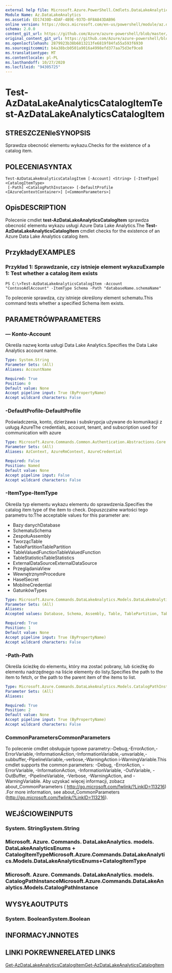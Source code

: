 ```yaml
---
external help file: Microsoft.Azure.PowerShell.Cmdlets.DataLakeAnalytics.dll-Help.xml
Module Name: Az.DataLakeAnalytics
ms.assetid: ED17430D-4DAF-4B9E-937D-0F8A843DAB96
online version: https://docs.microsoft.com/en-us/powershell/module/az.datalakeanalytics/test-azdatalakeanalyticscatalogitem
schema: 2.0.0
content_git_url: https://github.com/Azure/azure-powershell/blob/master/src/DataLakeAnalytics/DataLakeAnalytics/help/Test-AzDataLakeAnalyticsCatalogItem.md
original_content_git_url: https://github.com/Azure/azure-powershell/blob/master/src/DataLakeAnalytics/DataLakeAnalytics/help/Test-AzDataLakeAnalyticsCatalogItem.md
ms.openlocfilehash: 2879923b38b6813213fe6819f84fa55a593f6930
ms.sourcegitcommit: b4a38bcb0501a9016a4998efd377aa75d3ef9ce8
ms.translationtype: MT
ms.contentlocale: pl-PL
ms.lasthandoff: 10/27/2020
ms.locfileid: "94305725"
---
```

# <span data-ttu-id="0793e-101">Test-AzDataLakeAnalyticsCatalogItem</span><span class="sxs-lookup"><span data-stu-id="0793e-101">Test-AzDataLakeAnalyticsCatalogItem</span></span>

## <span data-ttu-id="0793e-102">STRESZCZENIe</span><span class="sxs-lookup"><span data-stu-id="0793e-102">SYNOPSIS</span></span>
<span data-ttu-id="0793e-103">Sprawdza obecność elementu wykazu.</span><span class="sxs-lookup"><span data-stu-id="0793e-103">Checks for the existence of a catalog item.</span></span>

## <span data-ttu-id="0793e-104">POLECENIA</span><span class="sxs-lookup"><span data-stu-id="0793e-104">SYNTAX</span></span>

```
Test-AzDataLakeAnalyticsCatalogItem [-Account] <String> [-ItemType] <CatalogItemType>
 [-Path] <CatalogPathInstance> [-DefaultProfile <IAzureContextContainer>] [<CommonParameters>]
```

## <span data-ttu-id="0793e-105">Opis</span><span class="sxs-lookup"><span data-stu-id="0793e-105">DESCRIPTION</span></span>
<span data-ttu-id="0793e-106">Polecenie cmdlet **test-AzDataLakeAnalyticsCatalogItem** sprawdza obecność elementu wykazu usługi Azure Data Lake Analytics.</span><span class="sxs-lookup"><span data-stu-id="0793e-106">The **Test-AzDataLakeAnalyticsCatalogItem** cmdlet checks for the existence of an Azure Data Lake Analytics catalog item.</span></span>

## <span data-ttu-id="0793e-107">Przykłady</span><span class="sxs-lookup"><span data-stu-id="0793e-107">EXAMPLES</span></span>

### <span data-ttu-id="0793e-108">Przykład 1: Sprawdzanie, czy istnieje element wykazu</span><span class="sxs-lookup"><span data-stu-id="0793e-108">Example 1: Test whether a catalog item exists</span></span>
```
PS C:\>Test-AzDataLakeAnalyticsCatalogItem -Account "ContosoAdlAccount" -ItemType Schema -Path "databaseName.schemaName"
```

<span data-ttu-id="0793e-109">To polecenie sprawdza, czy istnieje określony element schematu.</span><span class="sxs-lookup"><span data-stu-id="0793e-109">This command tests whether a specified Schema item exists.</span></span>

## <span data-ttu-id="0793e-110">PARAMETRÓW</span><span class="sxs-lookup"><span data-stu-id="0793e-110">PARAMETERS</span></span>

### <span data-ttu-id="0793e-111">— Konto</span><span class="sxs-lookup"><span data-stu-id="0793e-111">-Account</span></span>
<span data-ttu-id="0793e-112">Określa nazwę konta usługi Data Lake Analytics.</span><span class="sxs-lookup"><span data-stu-id="0793e-112">Specifies the Data Lake Analytics account name.</span></span>

```yaml
Type: System.String
Parameter Sets: (All)
Aliases: AccountName

Required: True
Position: 0
Default value: None
Accept pipeline input: True (ByPropertyName)
Accept wildcard characters: False
```

### <span data-ttu-id="0793e-113">-DefaultProfile</span><span class="sxs-lookup"><span data-stu-id="0793e-113">-DefaultProfile</span></span>
<span data-ttu-id="0793e-114">Poświadczenia, konto, dzierżawa i subskrypcja używane do komunikacji z usługą Azure</span><span class="sxs-lookup"><span data-stu-id="0793e-114">The credentials, account, tenant, and subscription used for communication with azure</span></span>

```yaml
Type: Microsoft.Azure.Commands.Common.Authentication.Abstractions.Core.IAzureContextContainer
Parameter Sets: (All)
Aliases: AzContext, AzureRmContext, AzureCredential

Required: False
Position: Named
Default value: None
Accept pipeline input: False
Accept wildcard characters: False
```

### <span data-ttu-id="0793e-115">-ItemType</span><span class="sxs-lookup"><span data-stu-id="0793e-115">-ItemType</span></span>
<span data-ttu-id="0793e-116">Określa typ elementu wykazu elementu do sprawdzenia.</span><span class="sxs-lookup"><span data-stu-id="0793e-116">Specifies the catalog item type of the item to check.</span></span>
<span data-ttu-id="0793e-117">Dopuszczalne wartości tego parametru to:</span><span class="sxs-lookup"><span data-stu-id="0793e-117">The acceptable values for this parameter are:</span></span>
- <span data-ttu-id="0793e-118">Bazy danych</span><span class="sxs-lookup"><span data-stu-id="0793e-118">Database</span></span>
- <span data-ttu-id="0793e-119">Schematu</span><span class="sxs-lookup"><span data-stu-id="0793e-119">Schema</span></span>
- <span data-ttu-id="0793e-120">Zespołu</span><span class="sxs-lookup"><span data-stu-id="0793e-120">Assembly</span></span>
- <span data-ttu-id="0793e-121">Tworząc</span><span class="sxs-lookup"><span data-stu-id="0793e-121">Table</span></span>
- <span data-ttu-id="0793e-122">TablePartition</span><span class="sxs-lookup"><span data-stu-id="0793e-122">TablePartition</span></span>
- <span data-ttu-id="0793e-123">TableValuedFunction</span><span class="sxs-lookup"><span data-stu-id="0793e-123">TableValuedFunction</span></span>
- <span data-ttu-id="0793e-124">TableStatistics</span><span class="sxs-lookup"><span data-stu-id="0793e-124">TableStatistics</span></span>
- <span data-ttu-id="0793e-125">ExternalDataSource</span><span class="sxs-lookup"><span data-stu-id="0793e-125">ExternalDataSource</span></span>
- <span data-ttu-id="0793e-126">Przeglądania</span><span class="sxs-lookup"><span data-stu-id="0793e-126">View</span></span>
- <span data-ttu-id="0793e-127">Wewnętrznym</span><span class="sxs-lookup"><span data-stu-id="0793e-127">Procedure</span></span>
- <span data-ttu-id="0793e-128">Haseł</span><span class="sxs-lookup"><span data-stu-id="0793e-128">Secret</span></span>
- <span data-ttu-id="0793e-129">Mobilne</span><span class="sxs-lookup"><span data-stu-id="0793e-129">Credential</span></span>
- <span data-ttu-id="0793e-130">Gatunków</span><span class="sxs-lookup"><span data-stu-id="0793e-130">Types</span></span>

```yaml
Type: Microsoft.Azure.Commands.DataLakeAnalytics.Models.DataLakeAnalyticsEnums+CatalogItemType
Parameter Sets: (All)
Aliases:
Accepted values: Database, Schema, Assembly, Table, TablePartition, TableValuedFunction, TableStatistics, ExternalDataSource, View, Procedure, Secret, Credential, Types, Package

Required: True
Position: 1
Default value: None
Accept pipeline input: True (ByPropertyName)
Accept wildcard characters: False
```

### <span data-ttu-id="0793e-131">-Path</span><span class="sxs-lookup"><span data-stu-id="0793e-131">-Path</span></span>
<span data-ttu-id="0793e-132">Określa ścieżkę do elementu, który ma zostać pobrany, lub ścieżkę do elementu nadrzędnego na liście elementy do listy.</span><span class="sxs-lookup"><span data-stu-id="0793e-132">Specifies the path to the item to fetch, or the path to the parent item of the items to list.</span></span>

```yaml
Type: Microsoft.Azure.Commands.DataLakeAnalytics.Models.CatalogPathInstance
Parameter Sets: (All)
Aliases:

Required: True
Position: 2
Default value: None
Accept pipeline input: True (ByPropertyName)
Accept wildcard characters: False
```

### <span data-ttu-id="0793e-133">CommonParameters</span><span class="sxs-lookup"><span data-stu-id="0793e-133">CommonParameters</span></span>
<span data-ttu-id="0793e-134">To polecenie cmdlet obsługuje typowe parametry:-Debug,-ErrorAction,-ErrorVariable,-InformationAction,-InformationVariable,-unvariable,-subbuffer,-PipelineVariable,-verbose,-WarningAction i-WarningVariable.</span><span class="sxs-lookup"><span data-stu-id="0793e-134">This cmdlet supports the common parameters: -Debug, -ErrorAction, -ErrorVariable, -InformationAction, -InformationVariable, -OutVariable, -OutBuffer, -PipelineVariable, -Verbose, -WarningAction, and -WarningVariable.</span></span> <span data-ttu-id="0793e-135">Aby uzyskać więcej informacji, zobacz about_CommonParameters ( http://go.microsoft.com/fwlink/?LinkID=113216) .</span><span class="sxs-lookup"><span data-stu-id="0793e-135">For more information, see about_CommonParameters (http://go.microsoft.com/fwlink/?LinkID=113216).</span></span>

## <span data-ttu-id="0793e-136">WEJŚCIOWE</span><span class="sxs-lookup"><span data-stu-id="0793e-136">INPUTS</span></span>

### <span data-ttu-id="0793e-137">System. String</span><span class="sxs-lookup"><span data-stu-id="0793e-137">System.String</span></span>

### <span data-ttu-id="0793e-138">Microsoft. Azure. Commands. DataLakeAnalytics. models. DataLakeAnalyticsEnums + CatalogItemType</span><span class="sxs-lookup"><span data-stu-id="0793e-138">Microsoft.Azure.Commands.DataLakeAnalytics.Models.DataLakeAnalyticsEnums+CatalogItemType</span></span>

### <span data-ttu-id="0793e-139">Microsoft. Azure. Commands. DataLakeAnalytics. models. CatalogPathInstance</span><span class="sxs-lookup"><span data-stu-id="0793e-139">Microsoft.Azure.Commands.DataLakeAnalytics.Models.CatalogPathInstance</span></span>

## <span data-ttu-id="0793e-140">WYSYŁA</span><span class="sxs-lookup"><span data-stu-id="0793e-140">OUTPUTS</span></span>

### <span data-ttu-id="0793e-141">System. Boolean</span><span class="sxs-lookup"><span data-stu-id="0793e-141">System.Boolean</span></span>

## <span data-ttu-id="0793e-142">INFORMACYJN</span><span class="sxs-lookup"><span data-stu-id="0793e-142">NOTES</span></span>

## <span data-ttu-id="0793e-143">LINKI POKREWNE</span><span class="sxs-lookup"><span data-stu-id="0793e-143">RELATED LINKS</span></span>

[<span data-ttu-id="0793e-144">Get-AzDataLakeAnalyticsCatalogItem</span><span class="sxs-lookup"><span data-stu-id="0793e-144">Get-AzDataLakeAnalyticsCatalogItem</span></span>](./Get-AzDataLakeAnalyticsCatalogItem.md)


